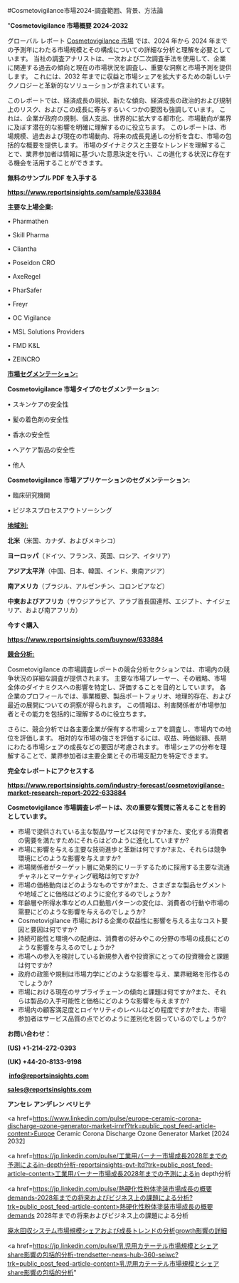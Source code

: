 #Cosmetovigilance市場2024-調査範囲、背景、方法論

"<strong>Cosmetovigilance 市場概要 2024-2032</strong>

グローバル レポート <a href=https://www.reportsinsights.com/sample/633884>Cosmetovigilance 市場</a> では、2024 年から 2024 年までの予測年にわたる市場規模とその構成についての詳細な分析と理解を必要としています。 当社の調査アナリストは、一次および二次調査手法を使用して、企業に関連する過去の傾向と現在の市場状況を調査し、重要な洞察と市場予測を提供します。 これには、2032 年までに収益と市場シェアを拡大​​するための新しいテクノロジーと革新的なソリューションが含まれています。

このレポートでは、経済成長の現状、新たな傾向、経済成長の政治的および規制上のリスク、およびこの成長に寄与するいくつかの要因も強調しています。 これは、企業が政府の規制、個人支出、世界的に拡大する都市化、市場動向が業界に及ぼす潜在的な影響を明確に理解するのに役立ちます。 このレポートは、市場規模、過去および現在の市場動向、将来の成長見通しの分析を含む、市場の包括的な概要を提供します。 市場のダイナミクスと主要なトレンドを理解することで、業界参加者は情報に基づいた意思決定を行い、この進化する状況に存在する機会を活用することができます。

<strong><b>無料のサンプル PDF を入手する</b></strong>

<a href=https://www.reportsinsights.com/sample/633884><strong><u>https://www.reportsinsights.com/sample/633884</u></strong></a>

<strong>主要な上場企業:</strong>

• Pharmathen

• Skill Pharma

• Cliantha

• Poseidon CRO

• AxeRegel

• PharSafer

• Freyr

• OC Vigilance

• MSL Solutions Providers

• FMD K&L

• ZEINCRO

<strong><u>市場セグメンテーション</u></strong><strong><u>:</u></strong>

<strong>Cosmetovigilance 市場タイプのセグメンテーション:</strong>

• スキンケアの安全性

• 髪の着色剤の安全性

• 香水の安全性

• ヘアケア製品の安全性

• 他人

<strong>Cosmetovigilance 市場アプリケーションのセグメンテーション:</strong>

• 臨床研究機関

• ビジネスプロセスアウトソーシング

<strong><u>地域別</u></strong><strong><u>:</u></strong>

<strong>北米</strong>（米国、カナダ、およびメキシコ）

<strong>ヨーロッパ</strong>（ドイツ、フランス、英国、ロシア、イタリア）

<strong>アジア太平洋</strong>（中国、日本、韓国、インド、東南アジア）

<strong>南アメリカ</strong>（ブラジル、アルゼンチン、コロンビアなど）

<strong>中東およびアフリカ</strong>（サウジアラビア、アラブ首長国連邦、エジプト、ナイジェリア、および南アフリカ）

<strong>今すぐ購入</strong>

<a href=https://www.reportsinsights.com/buynow/633884><strong><u>https://www.reportsinsights.com/buynow/633884</u></strong></a>

<strong><u>競合分析:</u></strong>

Cosmetovigilance の市場調査レポートの競合分析セクションでは、市場内の競争状況の詳細な調査が提供されます。 主要な市場プレーヤー、その戦略、市場全体のダイナミクスへの影響を特定し、評価することを目的としています。 各企業のプロフィールでは、事業概要、製品ポートフォリオ、地理的存在、および最近の展開についての洞察が得られます。 この情報は、利害関係者が市場参加者とその能力を包括的に理解するのに役立ちます。

さらに、競合分析では各主要企業が保有する市場シェアを調査し、市場内での地位を評価します。 相対的な市場の強さを評価するには、収益、時価総額、長期にわたる市場シェアの成長などの要因が考慮されます。 市場シェアの分布を理解することで、業界参加者は主要企業とその市場支配力を特定できます。

<strong>完全なレポートにアクセスする</strong>

<a href=https://www.reportsinsights.com/industry-forecast/cosmetovigilance-market-research-report-2022-633884><strong><u><b>https://www.reportsinsights.com/industry-forecast/cosmetovigilance-market-research-report-2022-633884</b></u></strong></a>

<strong><b>Cosmetovigilance 市場調査レポートは、次の重要な質問に答えることを目的としています。</b></strong>
<ul>
  <li>市場で提供されている主な製品/サービスは何ですか?また、変化する消費者の需要を満たすためにそれらはどのように進化していますか?</li>
  <li>市場に影響を与える主要な技術進歩と革新は何ですか?また、それらは競争環境にどのような影響を与えますか?</li>
  <li>市場関係者がターゲット層に効果的にリーチするために採用する主要な流通チャネルとマーケティング戦略は何ですか?</li>
  <li>市場の価格動向はどのようなものですか?また、さまざまな製品セグメントや地域ごとに価格はどのように変化するのでしょうか?</li>
  <li>年齢層や所得水準などの人口動態パターンの変化は、消費者の行動や市場の需要にどのような影響を与えるのでしょうか?</li>
  <li>Cosmetovigilance 市場における企業の収益性に影響を与える主なコスト要因と要因は何ですか?</li>
  <li>持続可能性と環境への配慮は、消費者の好みやこの分野の市場の成長にどのような影響を与えるのでしょうか?</li>
  <li>市場への参入を検討している新規参入者や投資家にとっての投資機会と課題は何ですか?</li>
  <li>政府の政策や規制は市場力学にどのような影響を与え、業界戦略を形作るのでしょうか?</li>
  <li>市場における現在のサプライチェーンの傾向と課題は何ですか?また、それらは製品の入手可能性と価格にどのような影響を与えますか?</li>
  <li>市場内の顧客満足度とロイヤリティのレベルはどの程度ですか?また、市場参加者はサービス品質の点でどのように差別化を図っているのでしょうか?</li>
</ul>
<strong>お問い合わせ：</strong>

<strong>(US) +1-214-272-0393</strong>

<strong>(UK) +44-20-8133-9198</strong>

<strong> </strong><a href=info@reportsinsights.com><strong><u>info@reportsinsights.com</u></strong></a>

<a href=sales@reportsinsights.com><strong><u>sales@reportsinsights.com</u></strong></a>

<strong>アンセレ アンデレン ベリヒテ</strong>

<a href=https://www.linkedin.com/pulse/europe-ceramic-corona-discharge-ozone-generator-market-irnrf?trk=public_post_feed-article-content>Europe Ceramic Corona Discharge Ozone Generator Market [2024 2032]</a>

<a href=https://jp.linkedin.com/pulse/工業用バーナー市場成長2028年までの予測によるin-depth分析-reportsinsights-pvt-ltd?trk=public_post_feed-article-content>工業用バーナー市場成長2028年までの予測によるin depth分析</a>

<a href=https://jp.linkedin.com/pulse/熱硬化性粉体塗装市場成長の概要demands-2028年までの将来およびビジネス上の課題による分析?trk=public_post_feed-article-content>熱硬化性粉体塗装市場成長の概要demands 2028年までの将来およびビジネス上の課題による分析</a>

<a href=https://www.linkedin.com/pulse/廃水回収システム市場規模シェアおよび成長トレンドの分析growth影響の詳細-infopulse-daily-360-qqctf/>廃水回収システム市場規模シェアおよび成長トレンドの分析growth影響の詳細</a>

<a href=https://jp.linkedin.com/pulse/乳児用カテーテル市場規模とシェアshare影響の包括的分析-trendsetter-news-hub-360-seiwc?trk=public_post_feed-article-content>乳児用カテーテル市場規模とシェアshare影響の包括的分析</a>"
